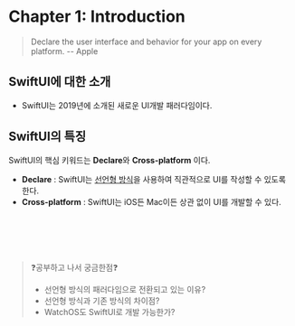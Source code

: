 # Chapter 1: Introduction

> Declare the user interface and behavior for your app on every platform.
> -- Apple


## SwiftUI에 대한 소개
* SwiftUI는 2019년에 소개된 새로운 UI개발 패러다임이다.

## SwiftUI의 특징
SwiftUI의 핵심 키워드는 **Declare**와 **Cross-platform** 이다.
* **Declare** :  SwiftUI는 [선언형 방식]()을 사용하여 직관적으로 UI를 작성할 수 있도록 한다.
* **Cross-platform** :  SwiftUI는 iOS든 Mac이든 상관 없이 UI를 개발할 수 있다.

<BR>
<BR>
<BR>
<BR>

> ❓공부하고 나서 궁금한점❓
> * 선언형 방식의 패러다임으로 전환되고 있는 이유?
> * 선언형 방식과 기존 방식의 차이점?
> * WatchOS도 SwiftUI로 개발 가능한가?
